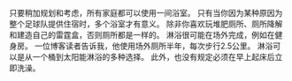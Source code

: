 只要稍加规划和考虑，所有家庭都可以使用一间浴室。
只有当你因为某种原因为整个足球队提供住宿时，多个浴室才有意义。
除非你喜欢玩堆肥厕所、厕所降解和建造自己的雷霆盒，否则厕所都是一样的。
淋浴很可能在场外完成，例如在健身房。
一位博客读者告诉我，他使用场外厕所半年，每次步行2.5公里。
淋浴可以是从一个桶到太阳能淋浴的多种选择。
此外，也没有规定必须在早上起床后立即洗澡。
